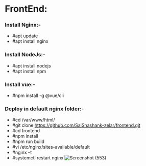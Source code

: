 # FrontEnd:
### Install Nginx:-
   * #apt update
   * #apt install nginx
### Install NodeJs:-
   * #apt install nodejs
   * #apt install npm
### Install vue:-
   * #npm install -g @vue/cli
### Deploy in default nginx folder:-
   * #cd /var/www/html/
   * #git clone https://github.com/SaiShashank-zelar/frontend.git
   * #cd frontend
   * #npm install
   * #npm run build
   * #vi /etc/nginx/sites-available/default
   * #nginx –t
   * #systemctl restart nginx
  ![Screenshot (553)](https://user-images.githubusercontent.com/82635540/115687525-e4344a80-a377-11eb-91cf-a54f35eade2b.png)


#

